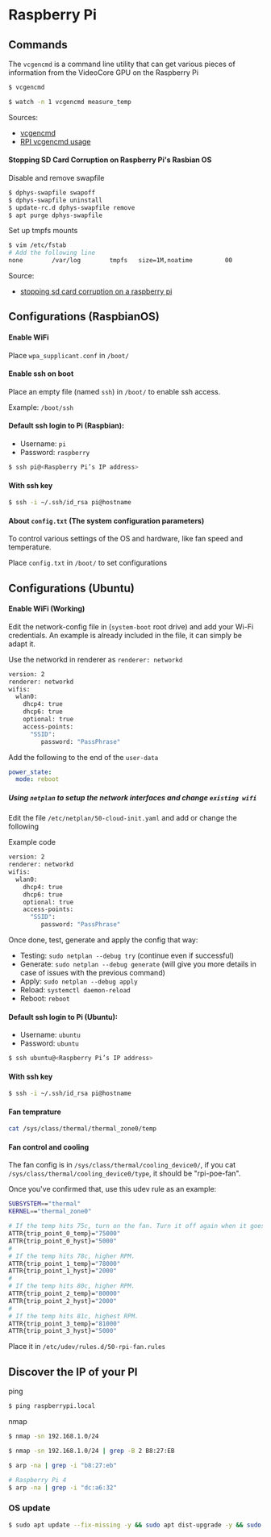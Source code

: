 # Raspberry Pi

## Commands

The `vcgencmd` is a command line utility that can get various pieces of information from the VideoCore GPU on the Raspberry Pi

```bash
$ vcgencmd
```
```bash
$ watch -n 1 vcgencmd measure_temp
```

Sources:

* [vcgencmd](https://www.raspberrypi.org/documentation/raspbian/applications/vcgencmd.md)
* [RPI vcgencmd usage](https://elinux.org/RPI_vcgencmd_usage)

#### Stopping SD Card Corruption on Raspberry Pi's Rasbian OS

Disable and remove swapfile
```bash
$ dphys-swapfile swapoff
$ dphys-swapfile uninstall
$ update-rc.d dphys-swapfile remove
$ apt purge dphys-swapfile
```

Set up tmpfs mounts
```bash
$ vim /etc/fstab
# Add the following line
none        /var/log        tmpfs   size=1M,noatime         00
```

Source: 
* [stopping sd card corruption on a raspberry pi](http://ideaheap.com/2013/07/stopping-sd-card-corruption-on-a-raspberry-pi/)

## Configurations (RaspbianOS)
 
#### Enable WiFi

Place `wpa_supplicant.conf` in `/boot/`

#### Enable ssh on boot

Place an empty file (named `ssh`) in `/boot/` to enable ssh access.

Example: `/boot/ssh`

#### Default ssh login to Pi (Raspbian):

- Username: `pi`
- Password: `raspberry`

```bash
$ ssh pi@<Raspberry Pi’s IP address>
```

#### With ssh key

```bash
$ ssh -i ~/.ssh/id_rsa pi@hostname
```

#### About `config.txt` (The system configuration parameters)

To control various settings of the OS and hardware, like fan speed and temperature.

Place `config.txt` in `/boot/` to set configurations

## Configurations (Ubuntu)

#### Enable WiFi (Working)

Edit the network-config file in (`system-boot` root drive) and add your Wi-Fi credentials.
An example is already included in the file, it can simply be adapt it.

Use the networkd in renderer as `renderer: networkd`

```bash
version: 2
renderer: networkd
wifis:
  wlan0:
    dhcp4: true
    dhcp6: true
    optional: true
    access-points:
      "SSID":
         password: "PassPhrase"

```

Add the following to the end of the `user-data`

```yaml
power_state:
  mode: reboot
```

##### Using `netplan` to setup the network interfaces and change `existing wifi`

Edit the file `/etc/netplan/50-cloud-init.yaml` and add or change the following

Example code

```bash
version: 2
renderer: networkd
wifis:
  wlan0:
    dhcp4: true
    dhcp6: true
    optional: true
    access-points:
      "SSID":
         password: "PassPhrase"

```

Once done, test, generate and apply the config that way:

- Testing: `sudo netplan --debug try` (continue even if successful)
- Generate: `sudo netplan --debug generate` (will give you more details in case of issues with the previous command)
- Apply: `sudo netplan --debug apply`
- Reload: `systemctl daemon-reload`
- Reboot: `reboot`

#### Default ssh login to Pi (Ubuntu):

- Username: `ubuntu`
- Password: `ubuntu`

```bash
$ ssh ubuntu@<Raspberry Pi’s IP address>
```

#### With ssh key

```bash
$ ssh -i ~/.ssh/id_rsa pi@hostname
```

#### Fan temprature

```bash
cat /sys/class/thermal/thermal_zone0/temp
```

#### Fan control and cooling

The fan config is in `/sys/class/thermal/cooling_device0/`, if you cat `/sys/class/thermal/cooling_device0/type`, it should be "rpi-poe-fan".

Once you've confirmed that, use this udev rule as an example:

```bash
SUBSYSTEM=="thermal"
KERNEL=="thermal_zone0"

# If the temp hits 75c, turn on the fan. Turn it off again when it goes back down to 70.
ATTR{trip_point_0_temp}="75000"
ATTR{trip_point_0_hyst}="5000"
#
# If the temp hits 78c, higher RPM.
ATTR{trip_point_1_temp}="78000"
ATTR{trip_point_1_hyst}="2000"
#
# If the temp hits 80c, higher RPM.
ATTR{trip_point_2_temp}="80000"
ATTR{trip_point_2_hyst}="2000"
#
# If the temp hits 81c, highest RPM.
ATTR{trip_point_3_temp}="81000"
ATTR{trip_point_3_hyst}="5000"
```

Place it in `/etc/udev/rules.d/50-rpi-fan.rules`

## Discover the IP of your PI

ping

```bash
$ ping raspberrypi.local
```

nmap

```bash
$ nmap -sn 192.168.1.0/24

$ nmap -sn 192.168.1.0/24 | grep -B 2 B8:27:EB

$ arp -na | grep -i "b8:27:eb"

# Raspberry Pi 4
$ arp -na | grep -i "dc:a6:32"
```

### OS update

```bash
$ sudo apt update --fix-missing -y && sudo apt dist-upgrade -y && sudo apt autoremove --purge -y
```

